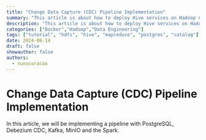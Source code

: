 ```yaml
---
title: "Change Data Capture (CDC) Pipeline Implementation"
summary: "This article is about how to deploy Hive services on Hadoop Cluster, which components it has, how the data is stored and managed in Hive, how the calculation is done via MapReduce, and how Yarn manage the resources"
description: "This article is about how to deploy Hive services on Hadoop Cluster, which components it has, how the data is stored and managed in Hive, how the calculation is done via MapReduce, and how Yarn manage the resources"
categories: ["Docker","Hadoop","Data Engineering"]
tags: ["tutorial", "hdfs", "hive", "mapreduce", "postgres", "catalog"]
date: 2024-06-14
draft: false
showauthor: false
authors:
  - nunocoracao
---
```

# Change Data Capture (CDC) Pipeline Implementation

In this article, we will be implementing a pipeline with PostgreSQL, Debezium CDC, Kafka, MinIO and the Spark.

